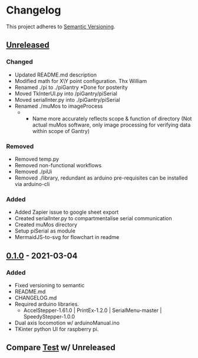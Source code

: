 # Changelog

This project adheres to [Semantic Versioning](https://semver.org/spec/v2.0.0.html).

## [Unreleased]
### Changed
- Updated README.md description
- Modified math for X\Y point configuration. Thx William
- Renamed ./pi to ./piGantry *Done for posterity 
- Moved TkInterUI.py into /piGantry/piSerial
- Moved serialInter.py into ./piGantry/piSerial
- Renamed ./muMos to imageProcess
  - * Name more accurately reflects scope & function of directory 
      (Not actual muMos software, only image processing for verifying data within scope of Gantry)
### Removed
- Removed temp.py 
- Removed non-functional workflows
- Removed ./piUi
- Removed ./library, redundant as arduino pre-requisites can be installed via arduino-cli 
### Added
- Added Zapier issue to google sheet export
- Created serialInter.py to compartmentalise serial communication
- Created muMos directory
- Setup piSerial as module
- MermaidJS-to-svg for flowchart in readme

## [0.1.0] - 2021-03-04
### Added
- Fixed versioning to semantic
- README.md
- CHANGELOG.md
- Required arduino libraries.
    - AccelStepper-1.61.0 | PrintEx-1.2.0 | SerialMenu-master | SpeedyStepper-1.0.0
- Dual axis locomotion w/ arduinoManual.ino
- TKinter python UI for raspberry pi.

## Compare [Test] w/ Unreleased


[Unreleased]: https://github.com/CandidDisk/GantryBot/compare/v0.1.0...main
[Test]: https://github.com/CandidDisk/GantryBot/compare/main...test
[0.1.0]: https://github.com/CandidDisk/GantryBot/compare/0.1.0...main
